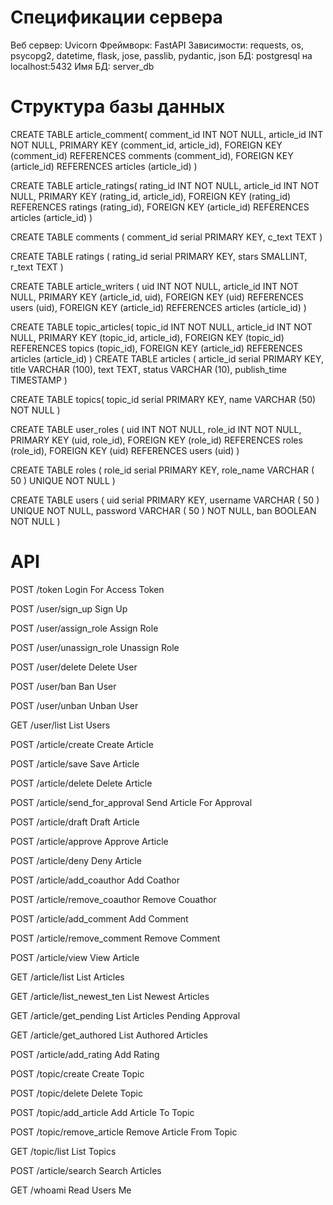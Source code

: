 # Спецификации сервера
Веб сервер: Uvicorn
Фреймворк: FastAPI
Зависимости: requests, os, psycopg2, datetime, flask, jose, passlib, pydantic, json
БД: postgresql на localhost:5432
Имя БД: server_db

# Структура базы данных
CREATE TABLE article_comment(
  comment_id INT NOT NULL,
  article_id INT NOT NULL,
  PRIMARY KEY (comment_id, article_id),
  FOREIGN KEY (comment_id)
    REFERENCES comments (comment_id),
  FOREIGN KEY (article_id)
    REFERENCES articles (article_id)
)

CREATE TABLE article_ratings(
  rating_id INT NOT NULL,
  article_id INT NOT NULL,
  PRIMARY KEY (rating_id, article_id),
  FOREIGN KEY (rating_id)
    REFERENCES ratings (rating_id),
  FOREIGN KEY (article_id)
    REFERENCES articles (article_id)
)

CREATE TABLE comments (
  comment_id serial PRIMARY KEY,
  c_text TEXT
)

CREATE TABLE ratings (
  rating_id serial PRIMARY KEY,
  stars SMALLINT,
  r_text TEXT
)

CREATE TABLE article_writers (
  uid INT NOT NULL,
  article_id INT NOT NULL,
  PRIMARY KEY (article_id, uid),
  FOREIGN KEY (uid)
    REFERENCES users (uid),
  FOREIGN KEY (article_id)
    REFERENCES articles (article_id)
)

CREATE TABLE topic_articles(
  topic_id INT NOT NULL,
  article_id INT NOT NULL,
  PRIMARY KEY (topic_id, article_id),
  FOREIGN KEY (topic_id)
    REFERENCES topics (topic_id),
  FOREIGN KEY (article_id)
    REFERENCES articles (article_id)
)
CREATE TABLE articles (
  article_id serial PRIMARY KEY,
  title VARCHAR (100),
  text TEXT,
  status VARCHAR (10),
  publish_time TIMESTAMP
)

CREATE TABLE topics(
  topic_id serial PRIMARY KEY,
  name VARCHAR (50) NOT NULL
)

CREATE TABLE user_roles (
  uid INT NOT NULL,
  role_id INT NOT NULL,
  PRIMARY KEY (uid, role_id),
  FOREIGN KEY (role_id)
      REFERENCES roles (role_id),
  FOREIGN KEY (uid)
      REFERENCES users (uid)
)

CREATE TABLE roles (
  role_id serial PRIMARY KEY,
  role_name VARCHAR ( 50 ) UNIQUE NOT NULL
)

CREATE TABLE users (
  uid serial PRIMARY KEY,
  username VARCHAR ( 50 ) UNIQUE NOT NULL,
  password VARCHAR ( 50 ) NOT NULL,
  ban BOOLEAN NOT NULL
)

# API
POST
/token
Login For Access Token

POST
/user/sign_up
Sign Up

POST
/user/assign_role
Assign Role

POST
/user/unassign_role
Unassign Role

POST
/user/delete
Delete User

POST
/user/ban
Ban User

POST
/user/unban
Unban User

GET
/user/list
List Users

POST
/article/create
Create Article

POST
/article/save
Save Article

POST
/article/delete
Delete Article

POST
/article/send_for_approval
Send Article For Approval

POST
/article/draft
Draft Article

POST
/article/approve
Approve Article

POST
/article/deny
Deny Article

POST
/article/add_coauthor
Add Coathor

POST
/article/remove_coauthor
Remove Couathor

POST
/article/add_comment
Add Comment

POST
/article/remove_comment
Remove Comment

POST
/article/view
View Article

GET
/article/list
List Articles

GET
/article/list_newest_ten
List Newest Articles

GET
/article/get_pending
List Articles Pending Approval

GET
/article/get_authored
List Authored Articles

POST
/article/add_rating
Add Rating

POST
/topic/create
Create Topic

POST
/topic/delete
Delete Topic

POST
/topic/add_article
Add Article To Topic

POST
/topic/remove_article
Remove Article From Topic

GET
/topic/list
List Topics

POST
/article/search
Search Articles

GET
/whoami
Read Users Me
